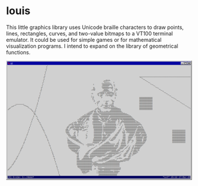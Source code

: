 louis
=====

This little graphics library uses Unicode braille characters to draw points,
lines, rectangles, curves, and two-value bitmaps to a VT100 terminal emulator.
It could be used for simple games or for mathematical visualization programs. I
intend to expand on the library of geometrical functions.

![louis demo](louis-screenshot.png)
